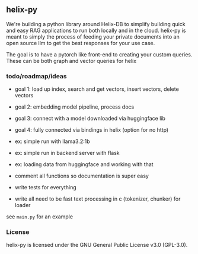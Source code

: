 ## helix-py
We're building a python library around Helix-DB to simplify building quick and easy RAG applications
to run both locally and in the cloud. helix-py is meant to simply the process of feeding your private
documents into an open source llm to get the best responses for your use case.

The goal is to have a pytorch like front-end to creating your custom queries. These can be both graph
and vector queries for helix

### todo/roadmap/ideas
- goal 1: load up index, search and get vectors, insert vectors, delete vectors
- goal 2: embedding model pipeline, process docs
- goal 3: connect with a model downloaded via huggingface lib
- goal 4: fully connected via bindings in helix (option for no http)

- ex: simple run with llama3.2:1b
- ex: simple run in backend server with flask
- ex: loading data from huggingface and working with that

- comment all functions so documentation is super easy
- write tests for everything
- write all need to be fast text processing in c (tokenizer, chunker) for loader

see `main.py` for an example

### License
helix-py is licensed under the GNU General Public License v3.0 (GPL-3.0).
